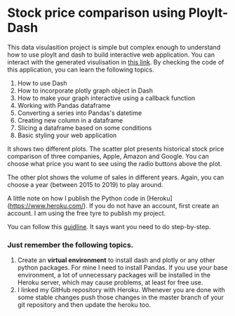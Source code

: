 # Stock price comparison using Ploylt-Dash

This data visulasition project is simple but complex enough to understand how to use ploylt and dash to build interactive web application. You can interact with the generated visulisation in [this link](https://stock-price-dash.herokuapp.com/). By checking the code of this application, you can learn the following topics.

1. How to use Dash
2. How to incorporate plotly graph object in Dash
3. How to make your graph interactive using a callback function
4. Working with Pandas dataframe
5. Converting a series into Pandas's datetime
6. Creating new column in a dataframe
7. Slicing a dataframe based on some conditions
8. Basic styling your web application

It shows two different plots. The scatter plot presents historical stock price comparison of three companies, Apple, Amazon and Google. You can choose what price you want to see using the radio buttons above the plot.

The other plot shows the volume of sales in different years. Again, you can choose a year (between 2015 to 2019) to play around.

A little note on how I publish the Python code in [Heroku] (https://www.heroku.com/). If you do not have an account, first create an account. I am using the free tyre to publish my project.

You can follow this [guidline](https://dash.plot.ly/deployment). It says want you need to do step-by-step.

### Just remember the following topics.
1. Create an **virtual environment** to install dash and plotly or any other python packages. For mine I need to install Pandas. If you use your base environment, a lot of unnecessary packages will be installed in the Heroku server, which may cause problems, at least for free use.
2. I linked my GitHub repository with Heroku. Whenever you are done with some stable changes push those changes in the master branch of your git repository and then update the heroku too.
